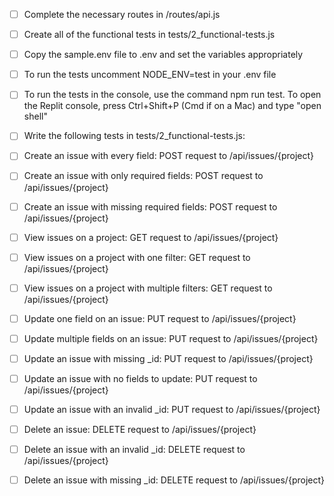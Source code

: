 * [ ] Complete the necessary routes in /routes/api.js
* [ ] Create all of the functional tests in tests/2_functional-tests.js
* [ ] Copy the sample.env file to .env and set the variables appropriately
* [ ] To run the tests uncomment NODE_ENV=test in your .env file
* [ ] To run the tests in the console, use the command npm run test. To open the Replit console, press Ctrl+Shift+P (Cmd if on a Mac) and type "open shell"
* [ ] Write the following tests in tests/2_functional-tests.js:

* [ ] Create an issue with every field: POST request to /api/issues/{project}
* [ ] Create an issue with only required fields: POST request to /api/issues/{project}
* [ ] Create an issue with missing required fields: POST request to /api/issues/{project}
* [ ] View issues on a project: GET request to /api/issues/{project}
* [ ] View issues on a project with one filter: GET request to /api/issues/{project}
* [ ] View issues on a project with multiple filters: GET request to /api/issues/{project}
* [ ] Update one field on an issue: PUT request to /api/issues/{project}
* [ ] Update multiple fields on an issue: PUT request to /api/issues/{project}
* [ ] Update an issue with missing _id: PUT request to /api/issues/{project}
* [ ] Update an issue with no fields to update: PUT request to /api/issues/{project}
* [ ] Update an issue with an invalid _id: PUT request to /api/issues/{project}
* [ ] Delete an issue: DELETE request to /api/issues/{project}
* [ ] Delete an issue with an invalid _id: DELETE request to /api/issues/{project}
* [ ] Delete an issue with missing _id: DELETE request to /api/issues/{project}